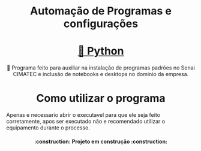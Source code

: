 <h1 align="center"> Automação de Programas e configurações </h1>

<h1 align="center">
    <a href="https://docs.python.org/pt-br/3/library/">🔗 Python</a>
</h1>
<p align="center">🚀 Programa feito para auxiliar na instalação de programas padrões no Senai CIMATEC e inclusão de notebooks e desktops no dominio da empresa.</p>

<h1 align="center"> Como utilizar o programa </h1>

Apenas e necessario abrir o executavel para que ele seja feito corretamente, apos ser executado não e recomendado utilizar o equipamento durante o processo.
<h4 align="center"> 
    :construction:  Projeto em construção  :construction:
</h4>
